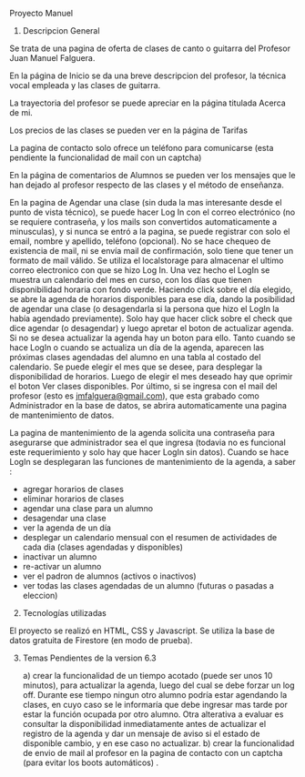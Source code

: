 Proyecto Manuel

1) Descripcion General

Se trata de una pagina de oferta de clases de canto o guitarra del Profesor Juan Manuel Falguera.

En la página de Inicio se da una breve descripcion del profesor, la técnica vocal empleada y las clases de guitarra.

La trayectoria del profesor se puede apreciar en la página titulada Acerca de mi.

Los precios de las clases se pueden ver en la página de Tarifas

La pagina de contacto solo ofrece un teléfono para comunicarse (esta pendiente la funcionalidad de mail con un captcha)

En la página de comentarios de Alumnos se pueden ver los mensajes que le han dejado al profesor respecto de las clases y el método de enseñanza.

En la pagina de Agendar una clase (sin duda la mas interesante desde el punto de vista técnico), se puede hacer Log In con el correo electrónico (no se requiere contraseña, y los mails son convertidos automaticamente a minusculas), y si nunca se entró a la pagina, se puede registrar con solo el email, nombre y apellido, teléfono (opcional). No se hace chequeo de existencia de mail, ni se envía mail de confirmación, solo tiene que tener un formato de mail válido. Se utiliza el localstorage para almacenar el ultimo correo electronico con que se hizo Log In.
Una vez hecho el LogIn se muestra un calendario del mes en curso, con los días que tienen disponibilidad horaria con fondo verde. Haciendo click sobre el día elegido, se abre la agenda de horarios disponibles para ese día, dando la posibilidad de agendar una clase (o desagendarla si la persona que hizo el LogIn la había agendado previamente). Solo hay que hacer click sobre el check que dice agendar (o desagendar) y luego apretar el boton de actualizar agenda. Si no se desea actualizar la agenda hay un boton para ello. 
Tanto cuando se hace LogIn o cuando se actualiza un día de la agenda, aparecen las próximas clases agendadas del alumno en una tabla al costado del calendario.
Se puede elegir el mes que se desee, para desplegar la disponibilidad de horarios. Luego de elegir el mes deseado hay que oprimir el boton Ver clases disponibles.
Por último, si se ingresa con el mail del profesor (esto es jmfalguera@gmail.com), que esta grabado como Administrador en la base de datos, se abrira automaticamente una pagina de mantenimiento de datos. 


La pagina de mantenimiento de la agenda solicita una contraseña para asegurarse que administrador sea el que ingresa (todavia no es funcional este requerimiento y solo hay que hacer LogIn sin datos).
Cuando se hace LogIn se desplegaran las funciones de mantenimiento de la agenda, a saber : 
* agregar horarios de clases
* eliminar horarios de clases
* agendar una clase para un alumno
* desagendar una clase
* ver la agenda de un día
* desplegar un calendario mensual con el resumen de actividades de cada dia (clases agendadas y disponibles)
* inactivar un alumno
* re-activar un alumno
* ver el padron de alumnos (activos o inactivos)
* ver todas las clases agendadas de un alumno (futuras o pasadas a eleccion)

2) Tecnologías utilizadas

El proyecto se realizó en HTML, CSS y Javascript. Se utiliza la base de datos gratuita de Firestore (en modo de prueba). 

3) Temas Pendientes de la version 6.3

    a) crear la funcionalidad de un tiempo acotado (puede ser unos 10 minutos), para actualizar la agenda, luego del cual se debe forzar un log off. Durante ese tiempo ningun otro alumno podría estar agendando la clases, en cuyo caso se le informaría que debe ingresar mas tarde por estar la función ocupada por otro alumno.
    Otra alterativa a evaluar es consultar la disponibilidad inmediatamente antes de actualizar el registro de la agenda y dar un mensaje de aviso si el estado de disponible cambio, y en ese caso no actualizar.
    b) crear la funcionalidad de envio de mail al profesor en la pagina de contacto con un captcha (para evitar los boots automáticos) .
    


